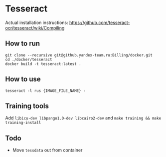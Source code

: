 # Tesseract

Actual installation instructions: https://github.com/tesseract-ocr/tesseract/wiki/Compiling

## How to run

```
git clone --recursive git@github.yandex-team.ru:Billing/docker.git
cd ./docker/tesseract
docker build -t tesseract:latest .
```

## How to use

```
tesseract -l rus {IMAGE_FILE_NAME} -
```

## Training tools

Add ```libicu-dev libpango1.0-dev libcairo2-dev``` and ```make training && make training-install```

## Todo

* Move ```tessdata``` out from container
